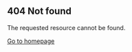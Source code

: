<h2>404 Not found</h2>
<p>The requested resource cannot be found.</p>
<a href="https://smileycreations15.github.io/">Go to homepage</a>
<p id="message"></p>
<!-- Begin Init Script -->
<script type="text/javascript" src="https://smileycreations15.com/files/javascript/init.js"></script> 
<!-- End Init Script -->
<script>var path = window.location.pathname.split("/");if (path[1] === "html"){
  fetch('https://smileycreations15.com/html/' + path[2], {headers:{"pragma":"no-cache", "cache-control":"no-cache"}})
      .then(response => {
        if (response.ok) {
        document.getElementById("message").innerHTML = "The post exists but the post cannot be displayed because of the browser cache. Please try clearing your browser cache or waiting 15 seconds."
        } else {
       document.getElementById("message").innerHTML = "The post is not reported. It can take 15 seconds to publish the report. Try again in 15 seconds."
        }
      });
  }</script>
